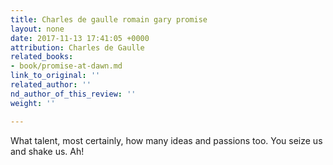 ```yaml
---
title: Charles de gaulle romain gary promise
layout: none
date: 2017-11-13 17:41:05 +0000
attribution: Charles de Gaulle
related_books:
- book/promise-at-dawn.md
link_to_original: ''
related_author: ''
nd_author_of_this_review: ''
weight: ''

---
```

What talent, most certainly, how many ideas and passions too. You seize us and shake us. Ah!